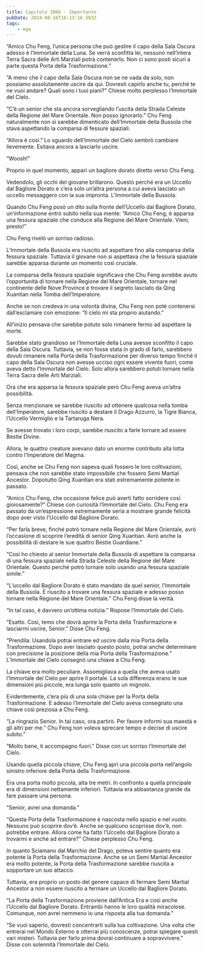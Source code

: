 ```yaml
---
title: Capitolo 2066 - Importante
pubDate: 2024-08-16T16:13:16.583Z
tags:
    - mga
---
```





“Amico Chu Feng, l’unica persona che può gestire il capo della Sala Oscura adesso è l’Immortale della Luna. Se verrà sconfitta lei, nessuno nell’intera Terra Sacra delle Arti Marziali potrà contenerlo. Non ci sono posti sicuri a parte questa Porta della Trasformazione.”


“A meno che il capo della Sala Oscura non se ne vada da solo, non possiamo assolutamente uscire da qui. Dovresti capirlo anche tu, perché te ne vuoi andare? Quali sono i tuoi piani?” Chiese molto perplesso l’Immortale del Cielo.


“C’è un senior che sta ancora sorvegliando l’uscita della Strada Celeste della Regione del Mare Orientale. Non posso ignorarlo.” Chu Feng naturalmente non si sarebbe dimenticato dell’Immortale della Bussola che stava aspettando la comparsa di fessure spaziali.


“Allora è così.” Lo sguardo dell’Immortale del Cielo sembrò cambiare lievemente. Esitava ancora a lasciarlo uscire.

“Woosh!”


Proprio in quel momento, apparì un bagliore dorato diretto verso Chu Feng.


Vedendolo, gli occhi del giovane brillarono. Questo perché era un Uccello dal Bagliore Dorato e c’era solo un’altra persona a cui aveva lasciato un uccello messaggero con la sua impronta. L’Immortale della Bussola.


Quando Chu Feng posò un dito sulla fronte dell’Uccello dal Bagliore Dorato, un’informazione entrò subito nella sua mente: “Amico Chu Feng, è apparsa una fessura spaziale che conduce alla Regione del Mare Orientale. Vieni, presto!”


Chu Feng rivelò un sorriso radioso.


L’Immortale della Bussola era riuscito ad aspettare fino alla comparsa della fessura spaziale. Tuttavia il giovane non si aspettava che la fessura spaziale sarebbe apparsa durante un momento così cruciale.

La comparsa della fessura spaziale significava che Chu Feng avrebbe avuto l’opportunità di tornare nella Regione del Mare Orientale, tornare nel continente delle Nove Province e trovare il segreto lasciato da Qing Xuantian nella Tomba dell’Imperatore.


Anche se non credeva in una volontà divina, Chu Feng non poté contenersi dall’esclamare con emozione: “Il cielo mi sta proprio aiutando.” 


All’inizio pensava che sarebbe potuto solo rimanere fermo ad aspettare la morte.


Sarebbe stato grandioso se l’Immortale della Luna avesse sconfitto il capo della Sala Oscura. Tuttavia, se non fosse stata in grado di farlo, sarebbero dovuti rimanere nella Porta della Trasformazione per diverso tempo finché il capo della Sala Oscura non avesse ucciso ogni essere vivente fuori, come aveva detto l’Immortale del Cielo. Solo allora sarebbero potuti tornare nella Terra Sacra delle Arti Marziali.


Ora che era apparsa la fessura spaziale però Chu Feng aveva un’altra possibilità.


Senza menzionare se sarebbe riuscito ad ottenere qualcosa nella tomba dell’Imperatore, sarebbe riuscito a destare il Drago Azzurro, la Tigre Bianca, l’Uccello Vermiglio e la Tartaruga Nera.


Se avesse trovato i loro corpi, sarebbe riuscito a farle tornare ad essere Bestie Divine.


Allora, le quattro creature avevano dato un enorme contributo alla lotta contro l’Imperatore del Magma.


Così, anche se Chu Feng non sapeva quali fossero le loro coltivazioni, pensava che non sarebbe stato impossibile che fossero Semi Martial Ancestor. Dopotutto Qing Xuantian era stati estremamente potente in passato.


“Amico Chu Feng, che occasione felice può averti fatto sorridere così gioiosamente?” Chiese con curiosità l’Immortale del Cielo. Chu Feng era passato da un’espressione estremamente seria a mostrare grande felicità dopo aver visto l’Uccello dal Bagliore Dorato.


“Per farla breve, finché potrò tornare nella Regione del Mare Orientale, avrò l’occasione di scoprire l’eredità di senior Qing Xuantian. Avrò anche la possibilità di destare le sue quattro Bestie Guardiane.”


“Così ho chiesto al senior Immortale della Bussola di aspettare la comparsa di una fessura spaziale nella Strada Celeste della Regione del Mare Orientale. Questo perché potrò tornare solo usando una fessura spaziale simile.”


“L’uccello dal Bagliore Dorato è stato mandato da quel senior, l’Immortale della Bussola. È riuscito a trovare una fessura spaziale e adesso posso tornare nella Regione del Mare Orientale.” Chu Feng disse la verità.

“In tal caso, è davvero un’ottima notizia.” Rispose l’Immortale del Cielo.


“Esatto. Così, temo che dovrà aprire la Porta della Trasformazione e lasciarmi uscire, Senior.” Disse Chu Feng.


“Prendila. Usandola potrai entrare ed uscire dalla mia Porta della Trasformazione. Dopo aver lasciato questo posto, potrai anche determinare con precisione la posizione della mia Porta della Trasformazione.” L’Immortale del Cielo consegnò una chiave a Chu Feng.

La chiave era molto peculiare. Assomigliava a quella che aveva usato l’Immortale del Cielo per aprire il portale. La sola differenza erano le sue dimensioni più piccole, era lunga solo quanto un mignolo.


Evidentemente, c’era più di una sola chiave per la Porta della Trasformazione. E adesso l’Immortale del Cielo aveva consegnato una chiave così preziosa a Chu Feng.


“La ringrazio Senior. In tal caso, ora partirò. Per favore informi sua maestà e gli altri per me.” Chu Feng non voleva sprecare tempo e decise di uscire subito.”


“Molto bene, ti accompagno fuori.” Disse con un sorriso l’Immortale del Cielo.


Usando quella piccola chiave, Chu Feng aprì una piccola porta nell’angolo sinistro inferiore della Porta della Trasformazione.


Era una porta molto piccola, alta tre metri. In confronto a quella principale era di dimensioni nettamente inferiori. Tuttavia era abbastanza grande da fare passare una persona.

“Senior, avrei una domanda.”

“Questa Porta della Trasformazione è nascosta nello spazio e nel vuoto. Nessuno può scoprire dov’è. Anche se qualcuno scoprisse dov’è, non potrebbe entrare. Allora come ha fatto l’Uccello dal Bagliore Dorato a trovarmi e anche ad entrare?” Chiese perplesso Chu Feng.


In quanto Sciamano dal Marchio del Drago, poteva sentire quanto era potente la Porta della Trasformazione. Anche se un Semi Martial Ancestor era molto potente, la Porta della Trasformazione sarebbe riuscita a sopportare un suo attacco.

Tuttavia, era proprio un posto del genere capace di fermare Semi Martial Ancestor a non essere riuscito a fermare un Uccello dal Bagliore Dorato.


“La Porta della Trasformazione proviene dall’Antica Era e così anche l’Uccello dal Bagliore Dorato. Entrambi hanno le loro qualità miracolose. Comunque, non avrei nemmeno io una risposta alla tua domanda.”


“Se vuoi saperlo, dovresti concentrarti sulla tua coltivazione. Una volta che entrerai nel Mondo Esterno e otterrai più conoscenze, potrai spiegare questi vari misteri. Tuttavia per farlo prima dovrai continuare a sopravvivere." Disse con solennità l’Immortale del Cielo.

